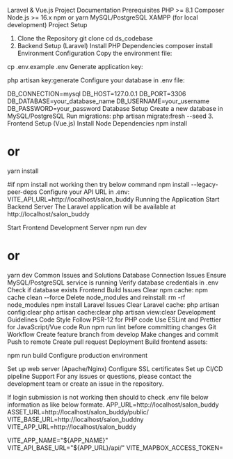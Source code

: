 Laravel & Vue.js Project Documentation
Prerequisites
PHP >= 8.1
Composer
Node.js >= 16.x
npm or yarn
MySQL/PostgreSQL
XAMPP (for local development)
Project Setup
1. Clone the Repository
git clone <repository-url>
cd ds_codebase
2. Backend Setup (Laravel)
Install PHP Dependencies
composer install
Environment Configuration
Copy the environment file:

cp .env.example .env
Generate application key:

php artisan key:generate
Configure your database in .env file:

DB_CONNECTION=mysql
DB_HOST=127.0.0.1
DB_PORT=3306
DB_DATABASE=your_database_name
DB_USERNAME=your_username
DB_PASSWORD=your_password
Database Setup
Create a new database in MySQL/PostgreSQL
Run migrations:
php artisan migrate:fresh --seed
3. Frontend Setup (Vue.js)
Install Node Dependencies
npm install
# or
yarn install

#if npm install not working then try below command
npm install --legacy-peer-deps
Configure your API URL in .env:
VITE_API_URL=http://localhost/salon_buddy
Running the Application
Start Backend Server
The Laravel application will be available at http://localhost/salon_buddy

Start Frontend Development Server
npm run dev
# or
yarn dev
Common Issues and Solutions
Database Connection Issues
Ensure MySQL/PostgreSQL service is running
Verify database credentials in .env
Check if database exists
Frontend Build Issues
Clear npm cache: npm cache clean --force
Delete node_modules and reinstall:
rm -rf node_modules
npm install
Laravel Issues
Clear Laravel cache:
php artisan config:clear
php artisan cache:clear
php artisan view:clear
Development Guidelines
Code Style
Follow PSR-12 for PHP code
Use ESLint and Prettier for JavaScript/Vue code
Run npm run lint before committing changes
Git Workflow
Create feature branch from develop
Make changes and commit
Push to remote
Create pull request
Deployment
Build frontend assets:

npm run build
Configure production environment

Set up web server (Apache/Nginx)
Configure SSL certificates
Set up CI/CD pipeline
Support
For any issues or questions, please contact the development team or create an issue in the repository.

If login submission is not working then should to check .env file below information as like below formate.
APP_URL=http://localhost/salon_buddy ASSET_URL=http://localhost/salon_buddy/public/ VITE_BASE_URL=http://localhost/salon_buddny VITE_APP_URL=http://localhost/salon_buddy

VITE_APP_NAME="${APP_NAME}" VITE_API_BASE_URL="${APP_URL}/api/" VITE_MAPBOX_ACCESS_TOKEN=
